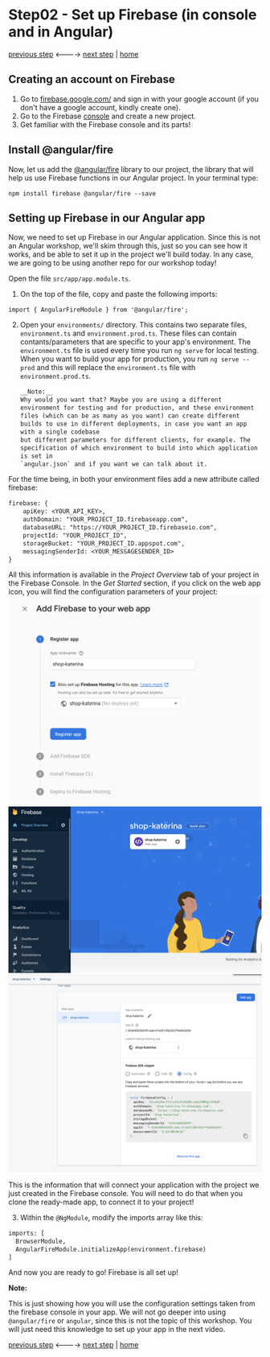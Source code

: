 # Step02 - Set up Firebase (in console and in Angular)

[previous step](Step01.md) <----> [next step](Step03.md) | [home](../README.md)

## Creating an account on Firebase

1. Go to [firebase.google.com/](https://firebase.google.com/) and sign in with your
   google account (if you don't have a google account, kindly create one).
2. Go to the Firebase [console](https://console.firebase.google.com/) and
   create a new project.
3. Get familiar with the Firebase console and its parts!

## Install @angular/fire

Now, let us add the [@angular/fire](https://github.com/angular/angularfire2) library
to our project, the library that will help
us use Firebase functions in our Angular project.
In your terminal type:

```
npm install firebase @angular/fire --save
```

## Setting up Firebase in our Angular app

Now, we need to set up Firebase in our Angular application.
Since this is not an Angular workshop, we'll skim through this, just so you can see how it works, and be able to
set it up in the project we'll build today.
In any case, we are going to be using another repo for our workshop today!

Open the file `src/app/app.module.ts`.

1. On the top of the file, copy and paste the following imports:

```
import { AngularFireModule } from '@angular/fire';
```

2.  Open your `environments/` directory. This contains two separate files, `environment.ts` and `environment.prod.ts`. These files can contain
    contants/parameters that are specific to your app's environment. The `environment.ts` file is used every time you run `ng serve` for local
    testing. When you want to build your app for production, you run `ng serve --prod` and this will replace the `environment.ts` file with
    `environment.prod.ts`.

        __Note:__
        Why would you want that? Maybe you are using a different environment for testing and for production, and these environment
        files (which can be as many as you want) can create different builds to use in different deployments, in case you want an app with a single codebase
        but different parameters for different clients, for example. The specification of which environment to build into which application is set in
        `angular.json` and if you want we can talk about it.

For the time being, in both your environment files add a new attribute called firebase:

```
firebase: {
    apiKey: <YOUR_API_KEY>,
    authDomain: "YOUR_PROJECT_ID.firebaseapp.com",
    databaseURL: "https://YOUR_PROJECT_ID.firebaseio.com",
    projectId: "YOUR_PROJECT_ID",
    storageBucket: "YOUR_PROJECT_ID.appspot.com",
    messagingSenderId: <YOUR_MESSAGESENDER_ID>
}
```

All this information is available in the _Project Overview_ tab of your project
in the Firebase Console.
In the _Get Started_ section, if you click on the web app icon, you will find the
configuration parameters of your project:
![Add firebase to your app](img/s01.png)
![Web Icon on Console](img/s02.png)
![Config Parameters](img/s03.png)

This is the information that will connect your application with the project we just created in the Firebase console. You will need to do that
when you clone the ready-made app, to connect it to your project!

3. Within the `@NgModule`, modify the imports array like this:

```
imports: [
  BrowserModule,
  AngularFireModule.initializeApp(environment.firebase)
]
```

And now you are ready to go!
Firebase is all set up!

**Note:**

This is just showing how you will use the configuration settings taken from the firebase console in your app.
We will not go deeper into using `@angular/fire` or `angular`, since this is not the topic of this workshop. You will
just need this knowledge to set up your app in the next video.

[previous step](Step01.md) <----> [next step](Step03.md) | [home](../README.md)

